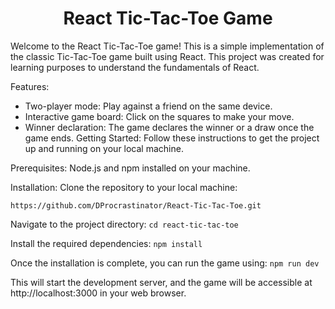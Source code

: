 
<h1 align="center">React Tic-Tac-Toe Game</h1>
Welcome to the React Tic-Tac-Toe game! This is a simple implementation of the classic Tic-Tac-Toe game built using React. This project was created for learning purposes to understand the fundamentals of React.

Features:
-  Two-player mode: Play against a friend on the same device.
- Interactive game board: Click on the squares to make your move.
- Winner declaration: The game declares the winner or a draw once the game ends.
Getting Started:
Follow these instructions to get the project up and running on your local machine.

Prerequisites:
Node.js and npm installed on your machine.

Installation:
Clone the repository to your local machine:

```https://github.com/DProcrastinator/React-Tic-Tac-Toe.git ```

Navigate to the project directory:
```cd react-tic-tac-toe```

Install the required dependencies:
```npm install```

Once the installation is complete, you can run the game using:
```npm run dev```

This will start the development server, and the game will be accessible at http://localhost:3000 in your web browser.

